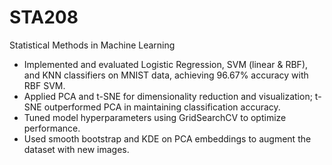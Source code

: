 # STA208
Statistical Methods in Machine Learning

-	Implemented and evaluated Logistic Regression, SVM (linear & RBF), and KNN classifiers on MNIST data, achieving 96.67% accuracy with RBF SVM.
-	Applied PCA and t-SNE for dimensionality reduction and visualization; t-SNE outperformed PCA in maintaining classification accuracy.
-	Tuned model hyperparameters using GridSearchCV to optimize performance.
- Used smooth bootstrap and KDE on PCA embeddings to augment the dataset with new images.

